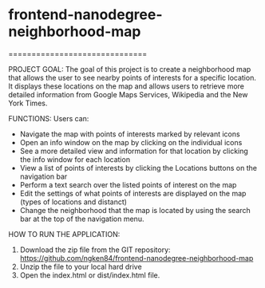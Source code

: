 # frontend-nanodegree-neighborhood-map
==============================

PROJECT GOAL:
The goal of this project is to create a neighborhood map that allows the user to see nearby
points of interests for a specific location. It displays these locations on the map and allows
users to retrieve more detailed information from Google Maps Services, Wikipedia and the New York
Times. 

FUNCTIONS: 
Users can:
* Navigate the map with points of interests marked by relevant icons
* Open an info window on the map by clicking on the individual icons
* See a more detailed view and information for that location by clicking the info window for each location
* View a list of points of interests by clicking the Locations buttons on the navigation bar
* Perform a text search over the listed points of interest on the map
* Edit the settings of what points of interests are displayed on the map (types of locations and distanct)
* Change the neighborhood that the map is located by using the search bar at the top of the navigation menu.

HOW TO RUN THE APPLICATION:
1. Download the zip file from the GIT repository: https://github.com/ngken84/frontend-nanodegree-neighborhood-map
2. Unzip the file to your local hard drive
3. Open the index.html or dist/index.html file.
